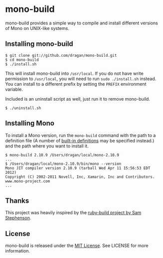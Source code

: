 # mono-build

mono-build provides a simple way to compile and install different versions of Mono on UNIX-like systems.

## Installing mono-build

    $ git clone git://github.com/dragan/mono-build.git
    $ cd mono-build
    $ ./install.sh

This will install mono-build into `/usr/local`. If you do not have write permission to `/usr/local`, you will need to run `sudo ./install.sh` instead. You can install to a different prefix by setting the `PREFIX` environment variable.

Included is an uninstall script as well, just run it to remove mono-build.

    $ ./uninstall.sh

## Installing Mono

To install a Mono version, run the `mono-build` command with the path to a definition file (A number of [built-in definitions](https://github.com/dragan/mono-build/tree/unstable/share/mono-build) may be specified instead.) and the path where you want to install it.

    $ mono-build 2.10.9 /Users/dragan/local/mono-2.10.9
    ...
    $ /Users/dragan/local/mono-2.10.9/bin/mono --version
    Mono JIT compiler version 2.10.9 (tarball Wed Apr 11 15:56:53 EDT 2012)
    Copyright (C) 2002-2011 Novell, Inc, Xamarin, Inc and Contributors. www.mono-project.com
    ...

## Thanks

This project was heavily inspired by the [ruby-build project by Sam Stephenson](https://github.com/sstephenson/ruby-build). 

## License
mono-build is released under the [MIT License][mit-license]. See LICENSE for more information.

[mit-license]: http://www.opensource.org/licenses/mit-license.php